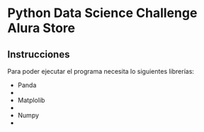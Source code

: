 <h1>Python Data Science Challenge Alura Store</h1>

<h2>Instrucciones</h2>

<p>Para poder ejecutar el programa necesita lo siguientes librerías:</P>

<ul>
    <li>Panda<li>
    <li>Matplolib<li>
    <li>Numpy<li>
</ul>